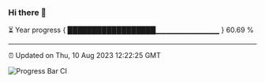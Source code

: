 ### Hi there 👋

⏳ Year progress { ██████████████████▁▁▁▁▁▁▁▁▁▁▁▁ } 60.69 %

---

⏰ Updated on Thu, 10 Aug 2023 12:22:25 GMT

![Progress Bar CI](https://github.com/liununu/liununu/workflows/Progress%20Bar%20CI/badge.svg)

